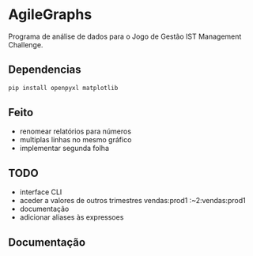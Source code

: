 # AgileGraphs
Programa de análise de dados para o Jogo de Gestão IST Management Challenge.

## Dependencias
```sh
pip install openpyxl matplotlib
```

## Feito
- renomear relatórios para números 
- multiplas linhas no mesmo gráfico
- implementar segunda folha

## TODO
- interface CLI
- aceder a valores de outros trimestres
    vendas:prod1
    :~2:vendas:prod1
- documentação
- adicionar aliases às expressoes

## Documentação

